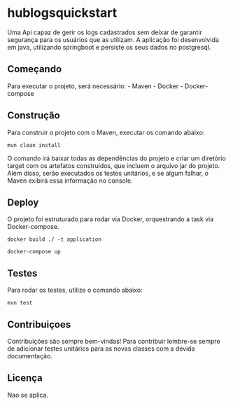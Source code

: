 # hublogsquickstart

Uma Api capaz de gerir os logs cadastrados sem deixar de garantir segurança para os usuários que as utilizam. 
A aplicação foi desenvolvida em java, utilizando springboot e persiste os seus dados no postgresql.

## Começando 

Para executar o projeto, será necessário:
    - Maven
    - Docker
    - Docker-compose

## Construção
Para construir o projeto com o Maven, executar os comando abaixo:

```shell
mvn clean install
```

O comando irá baixar todas as dependências do projeto e criar um diretório target com os artefatos construídos, que incluem o arquivo jar do projeto. Além disso, serão executados os testes unitários, e se algum falhar, o Maven exibirá essa informação no console.

## Deploy
O projeto foi estruturado para rodar via Docker, orquestrando a task via Docker-compose.

```shell
docker build ./ -t application
```

```shell
docker-compose up
```

## Testes
Para rodar os testes, utilize o comando abaixo:

````sheel
mvn test
````

## Contribuiçoes
Contribuições são sempre bem-vindas! Para contribuir lembre-se sempre de adicionar testes unitários para as novas classes com a devida documentação.

## Licença
Nao se aplica.


